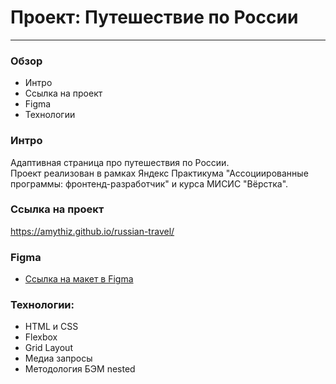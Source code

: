 # Проект: Путешествие по России
----------------------------------

### Обзор
* Интро
* Ссылка на проект
* Figma
* Технологии

### Интро

Адаптивная страница про путешествия по России.   
Проект реализован в рамках Яндекс Практикума "Ассоциированные программы: фронтенд-разработчик" и курса МИСИС "Вёрстка".

### Ссылка на проект

https://amythiz.github.io/russian-travel/

### Figma

* [Ссылка на макет в Figma](https://www.figma.com/design/uvYROaBx7hIVw0PsrILmyN/Sprint-3_-Russia-_-desktop-%2B-mobile-(Copy)?node-id=28503-0&t=1SP3KBTpbOJDMIrn-1)

### Технологии:

* HTML и CSS
* Flexbox
* Grid Layout
* Медиа запросы
* Методология БЭМ nested
